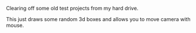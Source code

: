 Clearing off some old test projects from my hard drive.

This just draws some random 3d boxes and allows you to move camera with mouse.
